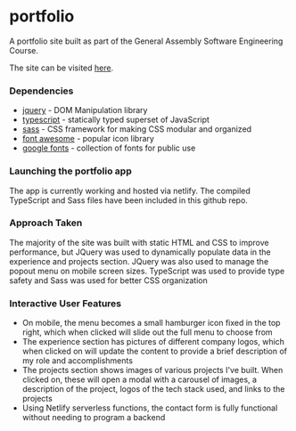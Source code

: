 # portfolio
A portfolio site built as part of the General Assembly Software Engineering Course. 

The site can be visited [here].

### Dependencies

- [jquery] - DOM Manipulation library
- [typescript] - statically typed superset of JavaScript
- [sass] - CSS framework for making CSS modular and organized
- [font awesome] - popular icon library
- [google fonts] - collection of fonts for public use

### Launching the portfolio app

The app is currently working and hosted via netlify. The compiled TypeScript and Sass files have been included in this github repo.

### Approach Taken

The majority of the site was built with static HTML and CSS to improve performance, but JQuery was used to dynamically populate data in the experience and projects section. JQuery was also used to manage the popout menu on mobile screen sizes. TypeScript was used to provide type safety and Sass was used for better CSS organization

### Interactive User Features

 - On mobile, the menu becomes a small hamburger icon fixed in the top right, which when clicked will slide out the full menu to choose from
 - The experience section has pictures of different company logos, which when clicked on will update the content to provide a brief description of my role and accomplishments
 - The projects section shows images of various projects I've built. When clicked on, these will open a modal with a carousel of images, a description of the project, logos of the tech stack used, and links to the projects
 - Using Netlify serverless functions, the contact form is fully functional without needing to program a backend

[here]: https://jeffrose.io
[jquery]: https://jquery.com
[typescript]: https://www.typescriptlang.org
[sass]: https://sass-lang.com
[font awesome]: https://fontawesome.com
[google fonts]: https://fonts.google.com
